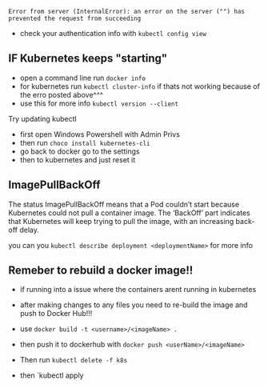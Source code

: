 ```
Error from server (InternalError): an error on the server ("") has prevented the request from succeeding

```

- check your authentication info with `kubectl config view`

## IF Kubernetes keeps "starting"

- open a command line run `docker info`
- for kubernetes run `kubectl cluster-info` if thats not working because of the erro posted above^^^
- use this for more info `kubectl version --client`

Try updating kubectl

- first open Windows Powershell with Admin Privs
- then run `choco install kubernetes-cli`
- go back to docker go to the settings
- then to kubernetes and just reset it

## ImagePullBackOff

The status ImagePullBackOff means that a Pod couldn’t start because Kubernetes could not pull a container image. The ‘BackOff’ part indicates that Kubernetes will keep trying to pull the image, with an increasing back-off delay.

you can you `kubectl describe deployment <deploymentName>` for more info

## Remeber to rebuild a docker image!!

- if running into a issue where the containers arent running in kubernetes
- after making changes to any files you need to re-build the image and push to Docker Hub!!!

- use `docker build -t <username>/<imageName> .`
- then push it to dockerhub with `docker push <userName>/<imageName>`
- Then run `kubectl delete -f k8s`
- then `kubectl apply
